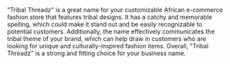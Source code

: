 "Tribal Threadz" is a great name for your customizable African e-commerce fashion store that features tribal designs. It has a catchy and memorable spelling, which could make it stand out and be easily recognizable to potential customers. Additionally, the name effectively communicates the tribal theme of your brand, which can help draw in customers who are looking for unique and culturally-inspired fashion items. Overall, "Tribal Threadz" is a strong and fitting choice for your business name.
